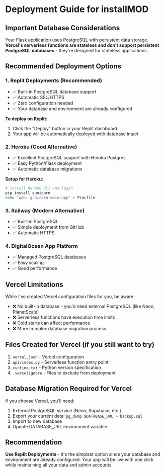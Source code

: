 # Deployment Guide for installMOD

## Important Database Considerations

Your Flask application uses PostgreSQL with persistent data storage. **Vercel's serverless functions are stateless and don't support persistent PostgreSQL databases** - they're designed for stateless applications.

## Recommended Deployment Options

### 1. **Replit Deployments (Recommended)**
- ✅ Built-in PostgreSQL database support
- ✅ Automatic SSL/HTTPS
- ✅ Zero configuration needed
- ✅ Your database and environment are already configured

**To deploy on Replit:**
1. Click the "Deploy" button in your Replit dashboard
2. Your app will be automatically deployed with database intact

### 2. **Heroku (Good Alternative)**
- ✅ Excellent PostgreSQL support with Heroku Postgres
- ✅ Easy Python/Flask deployment
- ✅ Automatic database migrations

**Setup for Heroku:**
```bash
# Install Heroku CLI and login
pip install gunicorn
echo "web: gunicorn main:app" > Procfile
```

### 3. **Railway (Modern Alternative)**
- ✅ Built-in PostgreSQL
- ✅ Simple deployment from GitHub
- ✅ Automatic HTTPS

### 4. **DigitalOcean App Platform**
- ✅ Managed PostgreSQL databases
- ✅ Easy scaling
- ✅ Good performance

## Vercel Limitations

While I've created Vercel configuration files for you, be aware:
- ❌ No built-in database - you'd need external PostgreSQL (like Neon, PlanetScale)
- ❌ Serverless functions have execution time limits
- ❌ Cold starts can affect performance
- ❌ More complex database migration process

## Files Created for Vercel (if you still want to try)

1. `vercel.json` - Vercel configuration
2. `api/index.py` - Serverless function entry point
3. `runtime.txt` - Python version specification
4. `.vercelignore` - Files to exclude from deployment

## Database Migration Required for Vercel

If you choose Vercel, you'll need:
1. External PostgreSQL service (Neon, Supabase, etc.)
2. Export your current data: `pg_dump $DATABASE_URL > backup.sql`
3. Import to new database
4. Update DATABASE_URL environment variable

## Recommendation

**Use Replit Deployments** - it's the simplest option since your database and environment are already configured. Your app will be live with one click while maintaining all your data and admin accounts.